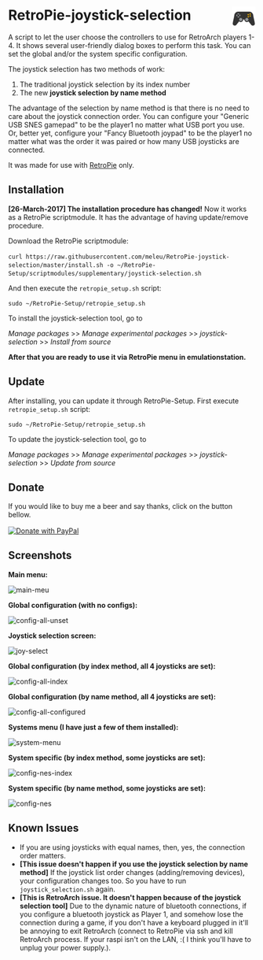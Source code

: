# RetroPie-joystick-selection <img src="./icon.png" width="48" align="right" />

A script to let the user choose the controllers to use for RetroArch players 1-4. It shows several user-friendly dialog boxes to perform this task. You can set the global and/or the system specific configuration.

The joystick selection has two methods of work:

1. The traditional joystick selection by its index number
2. The new **joystick selection by name method**

The advantage of the selection by name method is that there is no need to care about the joystick connection order. You can configure your "Generic USB SNES gamepad" to be the player1 no matter what USB port you use. Or, better yet, configure your "Fancy Bluetooth joypad" to be the player1 no matter what was the order it was paired or how many USB joysticks are connected.

It was made for use with [RetroPie](https://retropie.org.uk/) only.

## Installation

**[26-March-2017] The installation procedure has changed!** Now it works as a RetroPie scriptmodule. It has the advantage of having update/remove procedure.

Download the RetroPie scriptmodule:

```curl https://raw.githubusercontent.com/meleu/RetroPie-joystick-selection/master/install.sh -o ~/RetroPie-Setup/scriptmodules/supplementary/joystick-selection.sh```

And then execute the `retropie_setup.sh` script:
```
sudo ~/RetroPie-Setup/retropie_setup.sh
```

To install the joystick-selection tool, go to

*Manage packages* >> *Manage experimental packages* >> *joystick-selection* >> *Install from source*


**After that you are ready to use it via RetroPie menu in emulationstation.**


## Update

After installing, you can update it through RetroPie-Setup. First execute `retropie_setup.sh` script:
```
sudo ~/RetroPie-Setup/retropie_setup.sh
```

To update the joystick-selection tool, go to

*Manage packages* >> *Manage experimental packages* >> *joystick-selection* >> *Update from source*


## Donate

If you would like to buy me a beer and say thanks, click on the button bellow.

<a href="https://www.paypal.com/cgi-bin/webscr?cmd=_s-xclick&hosted_button_id=ZZ3ZN4T7D65EY">
  <img src="https://www.paypalobjects.com/en_US/i/btn/btn_donate_SM.gif" alt="Donate with PayPal" align="center"/>
</a>

## Screenshots

**Main menu:**

![main-meu](https://cloud.githubusercontent.com/assets/8508804/17637919/35b71b06-60bd-11e6-91ba-c598aaee806c.png)


**Global configuration (with no configs):**

![config-all-unset](https://cloud.githubusercontent.com/assets/8508804/17637916/35b1c9e4-60bd-11e6-8c58-456c59bbfed0.png)


**Joystick selection screen:**

![joy-select](https://cloud.githubusercontent.com/assets/8508804/17638622/b1f454c8-60c1-11e6-9e10-0fc9debaadcd.png)


**Global configuration (by index method, all 4 joysticks are set):**

![config-all-index](https://cloud.githubusercontent.com/assets/8508804/17637918/35b2e392-60bd-11e6-996b-2a4db69be500.png)


**Global configuration (by name method, all 4 joysticks are set):**

![config-all-configured](https://cloud.githubusercontent.com/assets/8508804/17637912/2d349e72-60bd-11e6-80e5-38460a0b2dd7.png)


**Systems menu (I have just a few of them installed):**

![system-menu](https://cloud.githubusercontent.com/assets/8508804/17637920/35bb4334-60bd-11e6-8926-669ad5b08fa8.png)


**System specific (by index method, some joysticks are set):**

![config-nes-index](https://cloud.githubusercontent.com/assets/8508804/17637921/35bbca48-60bd-11e6-849a-39e835937c24.png)


**System specific (by name method, some joysticks are set):**

![config-nes](https://cloud.githubusercontent.com/assets/8508804/17637917/35b258aa-60bd-11e6-9e01-c64876afb20d.png)



## Known Issues
- If you are using joysticks with equal names, then, yes, the connection order matters.
- **[This issue doesn't happen if you use the joystick selection by name method]** If the joystick list order changes (adding/removing devices), your configuration changes too. So you have to run `joystick_selection.sh` again.
- **[This is RetroArch issue. It doesn't happen because of the joystick selection tool]** Due to the dynamic nature of bluetooth connections, if you configure a bluetooth joystick as Player 1, and somehow lose the connection during a game, if you don't have a keyboard plugged in it'll be annoying to exit RetroArch (connect to RetroPie via ssh and kill RetroArch process. If your raspi isn't on the LAN, :( I think you'll have to unplug your power supply.).
